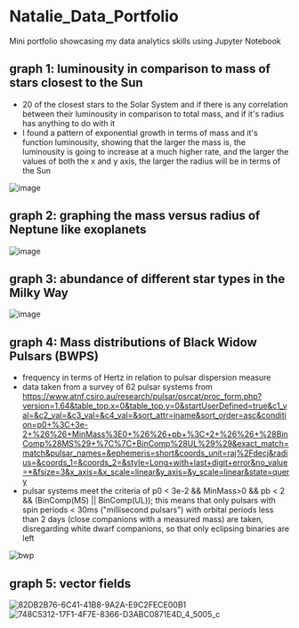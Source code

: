 

# Natalie_Data_Portfolio
Mini portfolio showcasing my data analytics skills using Jupyter Notebook


## graph 1: luminousity in comparison to mass of stars closest to the Sun
- 20 of the closest stars to the Solar System and if there is any correlation between their luminousity in comparison to total mass, and if it's radius has anything to do with it
- I found a pattern of exponential growth in terms of mass and it's function luminousity, showing that the larger the mass is, the luminousity is going to increase at a much higher rate, and the larger the values of both the x and y axis, the larger the radius will be in terms of the Sun

![image](https://user-images.githubusercontent.com/80276798/111058823-f3091280-8445-11eb-84b0-c0240e1689e7.png)



## graph 2: graphing the mass versus radius of Neptune like exoplanets

![image](https://user-images.githubusercontent.com/80276798/110668767-827d9f80-8180-11eb-8662-6f2cd736a290.png)



## graph 3: abundance of different star types in the Milky Way

![image](https://user-images.githubusercontent.com/80276798/111052616-34cb9600-8411-11eb-88e9-c9f29729aab2.png)


## graph 4: Mass distributions of Black Widow Pulsars (BWPS)
- frequency in terms of Hertz in relation to pulsar dispersion measure
- data taken from a survey of 62 pulsar systems from https://www.atnf.csiro.au/research/pulsar/psrcat/proc_form.php?version=1.64&table_top.x=0&table_top.y=0&startUserDefined=true&c1_val=&c2_val=&c3_val=&c4_val=&sort_attr=jname&sort_order=asc&condition=p0+%3C+3e-2+%26%26+MinMass%3E0+%26%26+pb+%3C+2+%26%26+%28BinComp%28MS%29+%7C%7C+BinComp%28UL%29%29&exact_match=match&pulsar_names=&ephemeris=short&coords_unit=raj%2Fdecj&radius=&coords_1=&coords_2=&style=Long+with+last+digit+error&no_value=*&fsize=3&x_axis=&x_scale=linear&y_axis=&y_scale=linear&state=query
- pulsar systems meet the criteria of p0 < 3e-2 && MinMass>0 && pb < 2 && (BinComp(MS) || BinComp(UL)); this means that only pulsars with spin periods < 30ms ("millisecond pulsars") with orbital periods less than 2 days (close companions with a measured mass) are taken, disregarding white dwarf companions, so that only eclipsing binaries are left

![bwp](https://user-images.githubusercontent.com/80276798/117527081-28ca0380-af7e-11eb-97e5-e84d88807c72.png)


## graph 5: vector fields

![82DB2B76-6C41-41B8-9A2A-E9C2FECE00B1](https://user-images.githubusercontent.com/80276798/148209438-3434c03a-7bb4-4afc-a35f-d6e5d13aa775.jpeg)
![748C5312-17F1-4F7E-8366-D3ABC0871E4D_4_5005_c](https://user-images.githubusercontent.com/80276798/148209552-c91a106f-3f23-4d67-b1ea-cf3b41ca70ca.jpeg)
